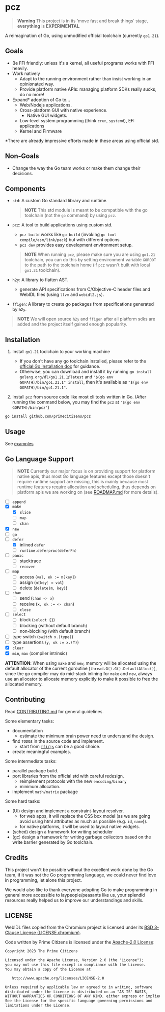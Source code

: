 # pcz

> **Warning**
> This project is in its 'move fast and break things' stage, **everything** is **EXPERIMENTAL**.

A reimagination of Go, using unmodified official toolchain (currently `go1.21`).

## Goals

- Be FFI friendly: unless it's a kernel, all useful programs works with FFI heavily.
- Work natively
  - Adapt to the running environment rather than insist working in an opinionated way.
  - Provide platform native APIs: managing platform SDKs really sucks, do no more!
- Expand* adoption of Go to...
  - Web/Nodejs applications.
  - Cross-platform GUI with native experience.
    - Native GUI widgets.
  - Low-level system programming (think `crun`, `systemd`), EFI applications
  - Kernel and Firmware

*There are already impressive efforts made in these areas using official std.

## Non-Goals

- Change the way the Go team works or make them change their decisions.

## Components

- `std`: A custom Go standard library and runtime.

  > **NOTE**
  > This std module is meant to be compatible with the go toolchain (not the `go` command) by using `pcz`.

- `pcz`: A tool to build applications using custom std.
  - `pcz build` works like `go build` (invoking `go tool compile/asm/link/pack`) but with different options.
  - `pcz dev` provides easy development environment setup.

  > **NOTE**
  > When running `pcz`, please make sure you are using `go1.21` toolchain, you can do this by setting environment variable `GOROOT` to the path to the toolchain home (if `pcz` wasn't built with local `go1.21` toolchain).

- `h2y`: A library to flatten AST.
  - generate API specifications from C/Objective-C header files and WebIDL files (using `llvm` and `webidl2.js`).

- `ffigen`: A library to create go packages from specifications generated by `h2y`.

> **NOTE**
> We will open source `h2y` and `ffigen` after all platform sdks are added and the project itself gained enough popularity.

## Installation

1. Install `go1.21` toolchain to your working machine
   - If you don't have any go toolchain installed, please refer to the [official Go installation doc](https://go.dev/doc/install) for guidance.
   - Otherwise, you can download and install it by running `go install golang.org/dl/go1.21.1@latest` and `"$(go env GOPATH)/bin/go1.21.1" install`, then it's available as `"$(go env GOPATH)/bin/go1.21.1"`.

2. Install `pcz` from source code like most cli tools written in Go. (After running the command below, you may find the `pcz` at `"$(go env GOPATH)/bin/pcz"`)

  ```bash
  go install github.com/primecitizens/pcz
  ```

## Usage

See [examples](./examples/)

## Go Language Support

> **NOTE**
> Currently our major focus is on providing support for platform native apis, thus most Go language features except those doesn't require runtime support are missing, this is mainly because most runtime features require allocation and scheduling, thus depends on platform apis we are working on (see [ROADMAP.md](https://github.com/primecitizens/pcz/blob/master/ROADMAP.md) for more details).

- [ ] `append`
- [x] `make`
  - [x] `slice`
  - [ ] `map`
  - [ ] `chan`
- [x] `new`
- [ ] `go`
- [ ] `defer`
  - [x] inlined `defer`
  - [ ] `runtime.deferproc(deferFn)`
- [ ] `panic`
  - [ ] stacktrace
  - [ ] `recover`
- [ ] `map`
  - [ ] access (`val, ok := m[key]`)
  - [ ] assign (`m[key] = val`)
  - [ ] delete (`delete(m, key)`)
- [ ] `chan`
  - [ ] send (`chan <- x`)
  - [ ] receive (`x, ok := <- chan`)
  - [ ] `close`
- [ ] `select`
  - [ ] block (`select {}`)
  - [ ] blocking (without default branch)
  - [ ] non-blocking (with default branch)
- [ ] type switch (`switch x.(type)`)
- [ ] type assertions (`y, ok := x.(T)`)
- [x] `clear`
- [x] `min`, `max` (compiler intrinsic)

**ATTENTION**: When using `make` and `new`, memory will be allocated using the default allocator of the current goroutine (`thread.G().G().DefaultAlloc()`), since the go compiler may do mid-stack inlining for `make` and `new`, always use an allocator to allocate memory explicitly to make it possible to free the allocated memory.

## Contributing

Read [CONTRIBUTING.md](./CONTRIBUTING.md) for general guidelines.

Some elementary tasks:

- documentation
  - estimate the minimum brain power need to understand the design.
- find `TODO`s in the source code and implement.
  - start from [`ffi/js`](./src/ffi/js/) can be a good choice.
- create meaningful examples.

Some intermediate tasks:

- parallel package build.
- port libraries from the official std with careful redesign.
  - reimplement protocols with the new `encoding/binary`
  - minimum allocation.
- implement `math/matrix` package

Some hard tasks:

- (UI) design and implement a constraint-layout resolver.
  - for web apps, it will replace the CSS box model (as we are going avoid using html attributes as much as possible (e.g. `id`, `name`)).
  - for native platforms, it will be used to layout native widgets.
- (sched) design a framework for writing scheduler
- (gc) design a framework for writing garbage collectors based on the write barrier generated by Go toolchain.

## Credits

This project won't be possible without the excellent work done by the Go team, if it was not the Go programming language, we could never find love in programming, let alone this project.

We would also like to thank everyone adopting Go to make programming in general more accessible to laypeople/peasants like us, your splendid resources really helped us to improve our understandings and skills.

## LICENSE

WebIDL files copied from the Chromium project is licensed under its [BSD 3-Clause License (LICENSE.chromium)](./LICENSE.chromium).

Code written by Prime Citizens is licensed under the [Apache-2.0 License](./LICENSE):

```txt
Copyright 2023 The Prime Citizens

Licensed under the Apache License, Version 2.0 (the "License");
you may not use this file except in compliance with the License.
You may obtain a copy of the License at

   http://www.apache.org/licenses/LICENSE-2.0

Unless required by applicable law or agreed to in writing, software
distributed under the License is distributed on an "AS IS" BASIS,
WITHOUT WARRANTIES OR CONDITIONS OF ANY KIND, either express or implied.
See the License for the specific language governing permissions and
limitations under the License.
```
